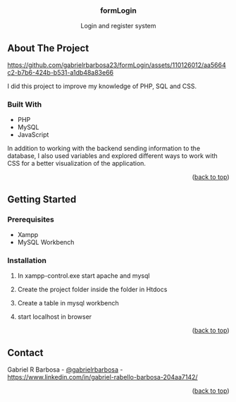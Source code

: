  <h3 align="center">formLogin</h3>

  <p align="center">
    Login and register system
    <!-- <br />
    <a href="https://github.com/othneildrew/Best-README-Template">View Demo</a>
    ·
    <a href="https://github.com/othneildrew/Best-README-Template/issues">Report Bug</a>
    ·
    <a href="https://github.com/othneildrew/Best-README-Template/issues">Request Feature</a> -->
  </p>
</div>


<!-- ABOUT THE PROJECT -->
## About The Project



https://github.com/gabrielrbarbosa23/formLogin/assets/110126012/aa5664c2-b7b6-424b-b531-a1db48a83e66



I did this project to improve my knowledge of PHP, SQL and CSS.

### Built With

* PHP
* MySQL
* JavaScript

In addition to working with the backend sending information to the database, I also used variables and explored different ways to work with CSS for a better visualization of the application.

<p align="right">(<a href="#readme-top">back to top</a>)</p>



<!-- GETTING STARTED -->
## Getting Started

### Prerequisites

* Xampp
* MySQL Workbench

### Installation

1. In xampp-control.exe start apache and mysql

2. Create the project folder inside the folder in Htdocs

3. Create a table in mysql workbench

4. start localhost in browser

<p align="right">(<a href="#readme-top">back to top</a>)</p>


<!-- CONTACT -->
## Contact

Gabriel R Barbosa - [@gabrielrbarbosa](https://www.instagram.com/gabrielrbarbosa/) - https://www.linkedin.com/in/gabriel-rabello-barbosa-204aa7142/


<p align="right">(<a href="#readme-top">back to top</a>)</p>
